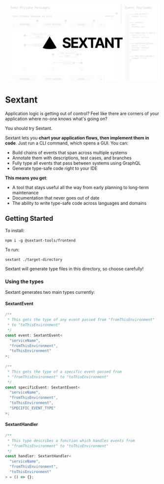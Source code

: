 ![Sextant](../../assets/social-card.png "Sextant Logo")

# Sextant

Application logic is getting out of control? Feel like there are corners of your application where no-one knows what's going on?

You should try Sextant.

Sextant lets you **chart your application flows, then implement them in code**. Just run a CLI command, which opens a GUI. You can:

- Build chains of events that span across multiple systems
- Annotate them with descriptions, test cases, and branches
- Fully type all events that pass between systems using GraphQL
- Generate type-safe code right to your IDE

**This means you get**:

- A tool that stays useful all the way from early planning to long-term maintenance
- Documentation that never goes out of date
- The ability to write type-safe code across languages and domains

## Getting Started

To install:

`npm i -g @sextant-tools/frontend`

To run:

`sextant ./target-directory`

Sextant will generate type files in this directory, so choose carefully!

### Using the types

Sextant generates two main types currently:

#### SextantEvent

```ts
/**
 * This gets the type of any event passed from "fromThisEnvironment"
 * to "toThisEnvironment"
 */
const event: SextantEvent<
  "serviceName",
  "fromThisEnvironment",
  "toThisEnvironment"
>;

/**
 * This gets the type of a specific event passed from
 * "fromThisEnvironment" to "toThisEnvironment"
 */
const specificEvent: SextantEvent<
  "serviceName",
  "fromThisEnvironment",
  "toThisEnvironment",
  "SPECIFIC_EVENT_TYPE"
>;
```

#### SextantHandler

```ts
/**
 * This type describes a function which handles events from
 * "fromThisEnvironment" to "toThisEnvironment"
 */
const handler: SextantHandler<
  "serviceName",
  "fromThisEnvironment",
  "toThisEnvironment"
> = () => {};
```
